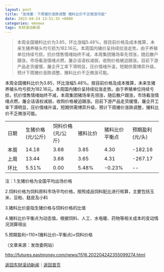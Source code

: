 ```yaml
---
layout: post
title: "发改委：下周猪价涨跌调整 猪料比价不乏微涨可能"
date: 2022-04-24 13:51:33 +0800
categories: emnews
tags: 东财滚动新闻
---
```

> 本周全国猪料比价为3.85，环比涨幅5.48%。按目前价格及成本推算，未来生猪养殖头均亏损为182.16元。本周国内猪价呈持续拉涨走势。由于养殖单位持续亏损，抗价惜售情绪始终不减，本周集团猪场率先领涨，随后散户跟涨，市场看涨情绪点燃，屠企话语权减弱，收购价格被迫跟涨。目前下游产品走货缓慢，屠企开工率下滑明显，压价情绪升温，短期供需博弈升级，预计下周猪价涨跌调整，猪料比价不乏微涨可能。

<p>本周全国猪料比价为3.85，环比涨幅5.48%。按目前价格及成本推算，未来生猪养殖头均亏损为182.16元。本周国内猪价呈持续拉涨走势。由于养殖单位持续亏损，抗价惜售情绪始终不减，本周集团猪场率先领涨，随后散户跟涨，市场看涨情绪点燃，屠企话语权减弱，收购价格被迫跟涨。目前下游产品走货缓慢，屠企开工率下滑明显，压价情绪升温，短期供需博弈升级，预计下周猪价涨跌调整，猪料比价不乏微涨可能。</p><table width="563" border="0" cellspacing="1" cellpadding="5" align="center" class="cms_autoformat_table noBorderTable"><tbody><tr><td width="76">日期</td><td width="102">生猪价格(元/公斤)</td><td width="102">饲料价格(元/公斤)</td><td width="94">猪料比价</td><td width="94">猪料比价平衡点</td><td width="94">预期盈利(元/头)</td></tr><tr><td width="76">本周</td><td width="102">14.18</td><td width="102">3.68</td><td width="94">3.85</td><td width="94">4.30</td><td width="94">-182.16</td></tr><tr><td width="76">上周</td><td width="102">13.44</td><td width="102">3.68</td><td width="94">3.65</td><td width="94">4.31</td><td width="94">-267.17</td></tr><tr><td width="76">环比</td><td width="102">5.51%</td><td width="102">0.00</td><td width="94">5.48%</td><td width="94">-0.23%</td><td width="94">--</td></tr></tbody></table><p style="clear:both;">注：1.生猪价格为全国平均出场价格</p><p>2.饲料价格为饲料原料市场平均价格，按照成品饲料配比进行核算，主要包括玉米、豆粕、麸皮及小料</p><p>3.猪料比价是指生猪价格与饲料价格的比值</p><p>4.猪料比价平衡点为动态值，根据饲料、人工、水电暖、药物等相关成本的变动情况测算得出</p><p>5.预期盈利=110×(猪料比价<strong>-</strong>平衡点)×饲料价格</p><p></p><p class="em_media">（文章来源：发改委网站）</p>

<http://futures.eastmoney.com/news/1516,202204242355099274.html>

[返回东财滚动新闻](//finews.withounder.com/emnews/)｜[返回首页](//finews.withounder.com/)